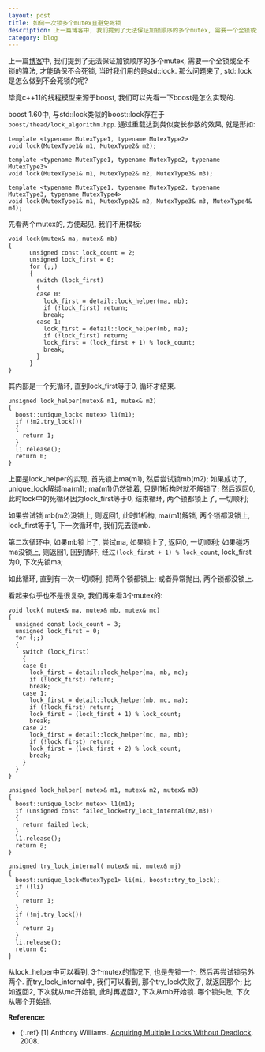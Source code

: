 ```yaml
---
layout: post
title: 如何一次锁多个mutex且避免死锁
description: 上一篇博客中, 我们提到了无法保证加锁顺序的多个mutex, 需要一个全锁或全不锁的算法, 才能确保不会死锁, 当时我们用的是std::lock. 那么问题来了, std::lock是怎么做到不会死锁的呢?  
category: blog
---
```


上一篇[博客](/cpp-swap)中, 我们提到了无法保证加锁顺序的多个mutex, 需要一个全锁或全不锁的算法, 才能确保不会死锁, 当时我们用的是std::lock. 那么问题来了, std::lock是怎么做到不会死锁的呢?

毕竟c++11的线程模型来源于boost, 我们可以先看一下boost是怎么实现的.

boost 1.60中, 与std::lock类似的boost::lock存在于`boost/thead/lock_algorithm.hpp`. 通过重载达到类似变长参数的效果, 就是形如:

~~~
template <typename MutexType1, typename MutexType2>
void lock(MutexType1& m1, MutexType2& m2);

template <typename MutexType1, typename MutexType2, typename MutexType3>
void lock(MutexType1& m1, MutexType2& m2, MutexType3& m3);

template <typename MutexType1, typename MutexType2, typename MutexType3, typename MutexType4>
void lock(MutexType1& m1, MutexType2& m2, MutexType3& m3, MutexType4& m4);

~~~

先看两个mutex的, 方便起见, 我们不用模板:

~~~
void lock(mutex& ma, mutex& mb)
{
      unsigned const lock_count = 2;
      unsigned lock_first = 0;
      for (;;)
      {
        switch (lock_first)
        {
        case 0:
          lock_first = detail::lock_helper(ma, mb);
          if (!lock_first) return;
          break;
        case 1:
          lock_first = detail::lock_helper(mb, ma);
          if (!lock_first) return;
          lock_first = (lock_first + 1) % lock_count;
          break;
        }
      }
}
~~~

其内部是一个死循环, 直到lock_first等于0, 循环才结束.

~~~
unsigned lock_helper(mutex& m1, mutex& m2)
{
  boost::unique_lock< mutex> l1(m1);
  if (!m2.try_lock())
  {
    return 1;
  }
  l1.release();
  return 0;
}
~~~

上面是lock_helper的实现, 首先锁上ma(m1), 然后尝试锁mb(m2); 如果成功了, unique_lock解绑ma(m1); ma(m1)仍然锁着, 只是l1析构时就不解锁了; 然后返回0, 此时lock中的死循环因为lock_first等于0, 结束循环, 两个锁都锁上了, 一切顺利;

如果尝试锁 mb(m2)没锁上, 则返回1, 此时l1析构, ma(m1)解锁, 两个锁都没锁上, lock_first等于1, 下一次循环中, 我们先去锁mb.

第二次循环中, 如果mb锁上了, 尝试ma, 如果锁上了, 返回0, 一切顺利; 如果碰巧ma没锁上, 则返回1, 回到循环, 经过`(lock_first + 1) % lock_count`, lock_first为0, 下次先锁ma;

如此循环, 直到有一次一切顺利, 把两个锁都锁上; 或者异常抛出, 两个锁都没锁上.

看起来似乎也不是很复杂, 我们再来看3个mutex的:

~~~
void lock( mutex& ma, mutex& mb, mutex& mc)
{
  unsigned const lock_count = 3;
  unsigned lock_first = 0;
  for (;;)
  {
    switch (lock_first)
    {
    case 0:
      lock_first = detail::lock_helper(ma, mb, mc);
      if (!lock_first) return;
      break;
    case 1:
      lock_first = detail::lock_helper(mb, mc, ma);
      if (!lock_first) return;
      lock_first = (lock_first + 1) % lock_count;
      break;
    case 2:
      lock_first = detail::lock_helper(mc, ma, mb);
      if (!lock_first) return;
      lock_first = (lock_first + 2) % lock_count;
      break;
    }
  }
}

unsigned lock_helper( mutex& m1, mutex& m2, mutex& m3)
{
  boost::unique_lock< mutex> l1(m1);
  if (unsigned const failed_lock=try_lock_internal(m2,m3))
  {
    return failed_lock;
  }
  l1.release();
  return 0;
}

unsigned try_lock_internal( mutex& mi, mutex& mj)
{
  boost::unique_lock<MutexType1> li(mi, boost::try_to_lock);
  if (!li)
  {
    return 1;
  }
  if (!mj.try_lock())
  {
    return 2;
  }
  li.release();
  return 0;
}
~~~

从lock_helper中可以看到, 3个mutex的情况下, 也是先锁一个, 然后再尝试锁另外两个. 而try_lock_internal中, 我们可以看到, 那个try_lock失败了, 就返回那个; 比如返回2, 
下次就从mc开始锁, 此时再返回2, 下次从mb开始锁. 哪个锁失败, 下次从哪个开始锁.



**Reference:**  

* {:.ref} \[1]  Anthony Williams. [Acquiring Multiple Locks Without Deadlock](https://www.justsoftwaresolutions.co.uk/threading/acquiring-multiple-locks-without-deadlock.html). 2008.
